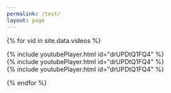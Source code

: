 ```yaml
---
permalink: /test/
layout: page
---
```


{% for vid in site.data.videos %}

<div class="row mt-3">
  <div class="col-lg-4 col-offset-md-1 clearfix">
    {% include youtubePlayer.html id="drUPDtQ1FQ4" %}</div>
  <div class="col-lg-4 col-offset-md-1 clearfix">
    {% include youtubePlayer.html id="drUPDtQ1FQ4" %}</div>
  <div class="col-lg-4 clearfix">
    {% include youtubePlayer.html id="drUPDtQ1FQ4" %}</div>
</div>

{% endfor %}
